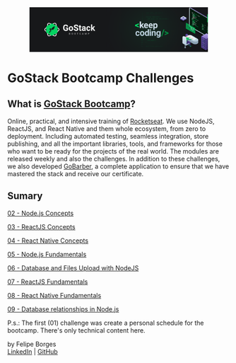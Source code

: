 <div align="center">
	<a href="https://rocketseat.com.br/gostack" target="_blank">
		<img src="/.github/gostackimg.png" alt="Logo" style="max-width:80%"/>
	</a>
</div>

# GoStack Bootcamp Challenges

## What is <a href="https://rocketseat.com.br/gostack" target="_blank">GoStack Bootcamp</a>?
Online, practical, and intensive training of [Rocketseat](https://rocketseat.com.br/). We use NodeJS, ReactJS, and React Native and them whole ecosystem, from zero to deployment. Including automated testing, seamless integration, store publishing, and all the important libraries, tools, and frameworks for those who want to be ready for the projects of the real world. The modules are released weekly and also the challenges. In addition to these challenges, we also developed [GoBarber](https://github.com/felipejsborges/gobarber), a complete application to ensure that we have mastered the stack and receive our certificate.

## Sumary
[02 - Node.js Concepts](/02_nodejs_concepts)

[03 - ReactJS Concepts](/tree/master/03_reactjs_concepts)

[04 - React Native Concepts](/tree/master/04_react_native_concepts)

[05 - Node.js Fundamentals](/tree/master/05_nodejs_fundamentals)

[06 - Database and Files Upload with NodeJS](/tree/master/06_db_and_files_upload)

[07 - ReactJS Fundamentals](/tree/master/07_reactjs_fundamentals)

[08 - React Native Fundamentals](/tree/master/08_react_native_fundamentals)

[09 - Database relationships in Node.js](/tree/master/09_database_relationships)

P.s.: The first (01) challenge was create a personal schedule for the bootcamp. There's only technical content here.

by Felipe Borges<br>
[LinkedIn](https://www.linkedin.com/in/felipejsborges) | [GitHub](https://github.com/felipejsborges)
